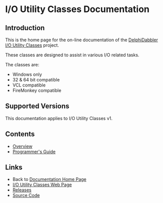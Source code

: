 # I/O Utility Classes Documentation

## Introduction

This is the home page for the on-line documentation of the [DelphiDabbler I/O Utility Classes](https://delphidabbler.com/software/ioutils) project.

These classes are designed to assist in various I/O related tasks.

The classes are:

* Windows only
* 32 & 64 bit compatible
* VCL compatible
* FireMonkey compatible

## Supported Versions

This documentation applies to I/O Utility Classes v1.

## Contents

* [Overview](./1/Overview.md)
* [Programmer's Guide](./1/API.md)

## Links

* Back to [Documentation Home Page](../index.md)
* [I/O Utility Classes Web Page](https://delphidabbler.com/software/ioutils)
* [Releases](https://github.com/ddablib/ioutils/releases)
* [Source Code](https://github.com/ddablib/ioutils)
